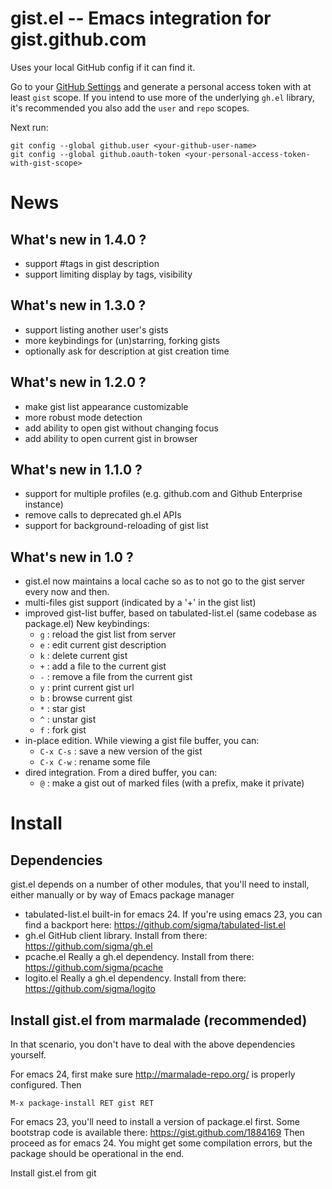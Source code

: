 
gist.el -- Emacs integration for gist.github.com
================================================

Uses your local GitHub config if it can find it.

Go to your [GitHub Settings](https://github.com/settings/tokens) and generate
a personal access token with at least `gist` scope. If you intend to use more
of the underlying `gh.el` library, it's recommended you also add the `user` and
`repo` scopes.

Next run:

``` Shell
git config --global github.user <your-github-user-name>
git config --global github.oauth-token <your-personal-access-token-with-gist-scope>
```

News
====

What's new in 1.4.0 ?
---------------------

* support #tags in gist description
* support limiting display by tags, visibility

What's new in 1.3.0 ?
---------------------

* support listing another user's gists
* more keybindings for (un)starring, forking gists
* optionally ask for description at gist creation time

What's new in 1.2.0 ?
---------------------

* make gist list appearance customizable
* more robust mode detection
* add ability to open gist without changing focus
* add ability to open current gist in browser

What's new in 1.1.0 ?
---------------------

* support for multiple profiles (e.g. github.com and Github Enterprise instance)
* remove calls to deprecated gh.el APIs
* support for background-reloading of gist list

What's new in 1.0 ?
-------------------

* gist.el now maintains a local cache so as to not go to the gist server every now and then.
* multi-files gist support (indicated by a '+' in the gist list)
* improved gist-list buffer, based on tabulated-list.el (same codebase as package.el)
    New keybindings:
    * `g` : reload the gist list from server
    * `e` : edit current gist description
    * `k` : delete current gist
    * `+` : add a file to the current gist
    * `-` : remove a file from the current gist
    * `y` : print current gist url
    * `b` : browse current gist
    * `*` : star gist
    * `^` : unstar gist
    * `f` : fork gist
* in-place edition. While viewing a gist file buffer, you can:
    * `C-x C-s` : save a new version of the gist
    * `C-x C-w` : rename some file
* dired integration. From a dired buffer, you can:
    * `@` : make a gist out of marked files (with a prefix, make it private)

Install
=======

Dependencies
------------

gist.el depends on a number of other modules, that you'll need to install, either manually or by way of Emacs package manager

* tabulated-list.el
  built-in for emacs 24. If you're using emacs 23, you can find a backport here: https://github.com/sigma/tabulated-list.el
* gh.el
  GitHub client library. Install from there: https://github.com/sigma/gh.el
* pcache.el
  Really a gh.el dependency. Install from there: https://github.com/sigma/pcache
* logito.el
  Really a gh.el dependency. Install from there: https://github.com/sigma/logito

Install gist.el from marmalade (recommended)
--------------------------------------------

In that scenario, you don't have to deal with the above dependencies yourself.

For emacs 24, first make sure http://marmalade-repo.org/ is properly configured. Then

    M-x package-install RET gist RET

For emacs 23, you'll need to install a version of package.el first. Some bootstrap code is available there: https://gist.github.com/1884169
Then proceed as for emacs 24. You might get some compilation errors, but the package should be operational in the end.

Install gist.el from git